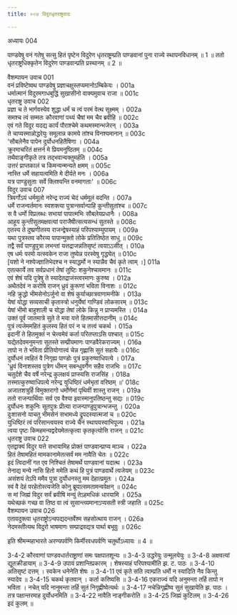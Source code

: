 ```yaml
---
title: ००४ विदुरधृतराष्ट्रवादः

---
```

अध्यायः 004

पाण्डवेषु वनं गतेषु सत्सु हितं पृष्टेन विदुरेण धृतराष्ट्रम्प्रति पाण्डवानां पुना राज्ये स्थापनविधानम् ॥ 1 ॥ ततो धृतराष्ट्रधिक्कृतेन विदुरेण पाण्डवान्प्रति प्रस्थानम् ॥ 2 ॥

वैशम्पायन उवाच 	001  
वनं प्रविष्टेष्वथ पाण्डवेषु प्रज्ञाचक्षुस्तप्यमानोऽम्बिकेयः ।	001a  
धर्मात्मानं विदुरमगाधबुद्धिं सुखासीनो वाक्यमुवाच राजा ॥	001c  
धृतराष्ट्र उवाच 	002  
प्रज्ञा च ते भार्गवस्येव शुद्धा धर्मं च त्वं परमं वेत्थ सूक्ष्मम् ।	002a  
समश्च त्वं सम्मतः कौरवाणां पथ्यं चैषां मम चैव ब्रवीहि ॥	002c  
एवं गते विदुर यदद्य कार्यं पौराश्चेमे कथमस्मान्भजेरन् ।	003a  
ते चाप्यस्मान्नोद्धरेयुः समूलान्न कामये तांश्च विनश्यमानान् ॥	003c  
\'सौबलेनैव पापेन दुर्योधनहितैषिणा ।	004a  
क्रूरमाचरितं क्षत्तर्न मे प्रियमनुष्ठितम् ॥	004c  
तथैवाङ्गीकृते तत्र तद्भवान्वक्तुमर्हति ।	005a  
उत्तरं प्राप्तकालं च किमन्यन्मन्यते क्षमम् ॥	005c  
नास्ति धर्मे सहायत्वमिति मे दीर्यते मनः ।	006a  
यत्र पाण्डुसुताः सर्वे क्लिश्यन्ति वनमागताः\' ॥	006c  
विदुर उवाच 	007  
त्रिवर्गोऽयं धर्ममूलो नरेन्द्र राज्यं चेदं धर्ममूलं वदन्ति ।	007a  
धर्मे राजन्वर्तमानः स्वशक्त्या पुत्रान्सर्वान्पाहि कुन्तीसुतांश्च ॥	007c  
स वै धर्मो विप्रलब्धः सभायां पापात्मभिः सौबलेयप्रधानैः ।	008a  
आहूय कुन्तीसुतमक्षवत्यां पराजैषीत्सत्यसन्धं सुतस्ते ॥	008c  
एतस्य ते दुष्प्रणीतस्य राजन्द्वेषस्याहं परिपश्याम्युपायम् ।	009a  
यथा पुत्रस्तव कौरव्य पापान्मुक्तो लोके प्रतितिष्ठेत साधु ॥	009c  
तद्वै सर्वं पाण्डुपुत्रा लभन्तां यत्तद्राजन्नतिसृष्टं त्वयाऽऽसीत् ।	010a  
एष धर्मः परमो यत्स्वकेन राजा तुष्येन्न परस्वेषु गृद्ध्येत् ॥	010c  
[यशो ने नश्येज्ज्ञातिभेदश्च न स्याद्धर्मो न स्यान्नैव चैवं कृते त्वाम् ।]	011a  
एतत्कार्ये तव सर्वप्रधानं तेषां तुष्टिः शकुनेश्चावमानः ॥	011c  
एवं शेषं यदि पुत्रेषु ते स्यादेतद्राजंस्त्वरमाणः कुरुष्व ।	012a  
अथैतदेवं न करोषि राजन् ध्रुवं कुरूणां भविता विनाशः ॥	012c  
नहि क्रुद्धो भीमसेनोऽर्जुनो वा शेषं कुर्याच्छात्रवाणामनीके ।	013a  
येषां योद्धा सव्यसाची कृतास्त्रो धनुर्येषां गाण्डिवं लोकसारम् ॥	013c  
येषां भीमो बाहुशाली च योद्धा तेषां लोके किन्नु न प्राप्यमस्ति ।	014a  
उक्तं पूर्वं जातमात्रे सुते ते मया यत्ते हितमासीत्तदानीम् ॥	014c  
पुत्रं त्यजेममहितं कुलस्य हितं परं न च तत्त्वं चकर्थ ।	015a  
इदानीं ते हितमुक्तं न चेत्त्वमेवं कर्ता परितप्ताऽसि पश्चात् ॥	015c  
यद्येतदेवमनुमन्ता सुतस्ते सम्प्रीयमाणः पाण्डवैरेकराज्यम् ।	016a  
तापो न ते भविता प्रीतियोगात्त्वं चेन्न गृह्णासि सुतं सहायैः ॥	016c  
दुर्योधनं त्वहितं वै निगृह्य पाण्डोः पुत्रं प्रकुरुष्वाधिपत्ये ।	017a  
\'ध्रुवं विनाशस्तव पुत्रेण धीमन् सबन्धुवर्गेण सहैव राजभिः ॥	017c  
चतुर्दशे चैव वर्षे नरेन्द्र कुलक्षयं प्राप्स्यसि राजसिंह ।	018a  
तस्मात्कुरुष्वाधिपत्ये नरेन्द्र युधिष्ठिरं धर्मभृतां वरिष्ठम् ॥\'	018c  
अजातशत्रुर्हि विमुक्तरागो धर्मोणेमां पृथिवीं शास्तु राजन् ।	019a  
ततो राजन्पार्थिवाः सर्व एव वैश्या इवास्मानुपतिष्ठन्तु सद्यः ॥	019c  
दुर्योधनः शकुनिः सूतपुत्रः प्रीत्या राजन्पाण्डुपुत्रान्भजन्तु ।	020a  
दुःशासनो याचतु भीमसेनं सभामध्ये द्रुपदस्यात्मजां च ॥	020c  
युधिष्ठिरं त्वं परिसान्त्वयस्व राज्ये चैनं स्थापयस्वाभिपूज्य ।	021a  
त्वया पृष्टः किमहमन्यद्वदेयमेतत्कृत्वा कृतकृत्योसि राजन् ॥	021c  
धृतराष्ट्र उवाच 	022  
एतद्वाक्यं विदुर यत्ते सभायामिह प्रोक्तं पाण्डवान्प्राप्य माञ्च ।	022a  
हितं तेषामहितं मामकानामेतत्सर्वं मम नावैति चेतः ॥	022c  
इदं त्विदानीं गत एव निश्चितं तेषामर्थे पाण्डवानां यदात्थ ।	023a  
तेनाद्य मन्ये नासि हितो ममेति कथं हि पुत्रं पाण्डवार्थे त्यजेयम् ॥	023c  
असंशयं तेऽपि ममैव पुत्रा दुर्योधनस्तु मम देहात्प्रमूतः ।	024a  
स्वं वै देहं परहेतोस्त्यजेति कोनु ब्रूयात्समतामन्ववेक्षन् ॥	024c  
स मां जिह्मं विदुर सर्वं ब्रवीषि मन्युं तेऽहमधिकं धारयामि ।	025a  
यथेच्छकं गच्छ वा तिष्ठ वा त्वं सुसान्त्व्यमानाऽप्यसती स्त्री जहाति ॥	025c  
वैशम्पायन उवाच 	026  
एतावदुक्त्वा धृतराष्ट्रोऽन्वपद्यदन्तर्वेश्म सहसोत्थाय राजन् ।	026a  
नेदमस्तीत्यथ विदुरो भाषमाणः सम्प्राद्रवद्यत्र पार्था बभूवुः ॥	026c  

इति श्रीमन्महाभारते अरण्यपर्वणि किर्मीरवधपर्वणि चतुर्थोऽध्यायः ॥ 4 ॥

3-4-2 कौरवाणां पाण्डवधार्तराष्ट्राणां समः पक्षपातशून्यः ॥ 3-4-3 उद्धरेयुः उन्मूलयेयुः ॥ 3-4-8 अक्षवत्यां द्यूतक्रीडायाम् ॥ 3-4-9 उपायं प्रशान्तिप्रकारम् । शेषस्याहं परिपश्यामीति झ. ट. पाठः ॥ 3-4-10 अतिसृष्टं दत्तम् । स्वकेन धनेनेति शेषः ॥ 3-4-11 एवं कृते सति त्वाम्प्रति धर्मो न स्यादिति नैव किन्तु स्यादेव ॥ 3-4-15 चकर्थ कृतवान् । कर्ता करिष्यसि ॥ 3-4-16 एकराज्यं यदि अनुमन्ता तर्हि तापो न भविता । नचेत् यदि नानुमन्ता तर्हि सुतं निगृह्णीष्वेत्यर्थः ॥ 3-4-17 नचेन्निगृह्णीष्व सुतं सुखायेति झ. पाठः । तत्र पक्षान्तरमाह दुर्योधनमिति ॥ 3-4-22 नावैति नाङ्गीकरोति ॥ 3-4-25 जिह्मं कुटिलम् ॥ 3-4-26 इदं कुलम् ॥